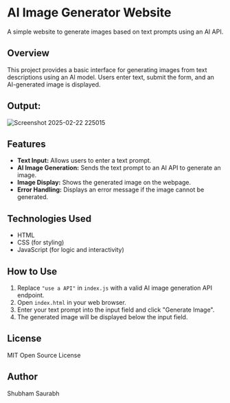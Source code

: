 # AI Image Generator Website

A simple website to generate images based on text prompts using an AI API.

## Overview

This project provides a basic interface for generating images from text descriptions using an AI model. Users enter text, submit the form, and an AI-generated image is displayed.

## Output:

![Screenshot 2025-02-22 225015](https://github.com/user-attachments/assets/26a86367-6374-4aeb-9b6d-7fd0ecf14836)

## Features

*   **Text Input:** Allows users to enter a text prompt.
*   **AI Image Generation:** Sends the text prompt to an AI API to generate an image.
*   **Image Display:** Shows the generated image on the webpage.
*   **Error Handling:** Displays an error message if the image cannot be generated.

## Technologies Used

*   HTML
*   CSS (for styling)
*   JavaScript (for logic and interactivity)

## How to Use

1.  Replace `"use a API"` in `index.js` with a valid AI image generation API endpoint.
2.  Open `index.html` in your web browser.
3.  Enter your text prompt into the input field and click "Generate Image".
4.  The generated image will be displayed below the input field.

## License

MIT Open Source License

## Author

Shubham Saurabh
